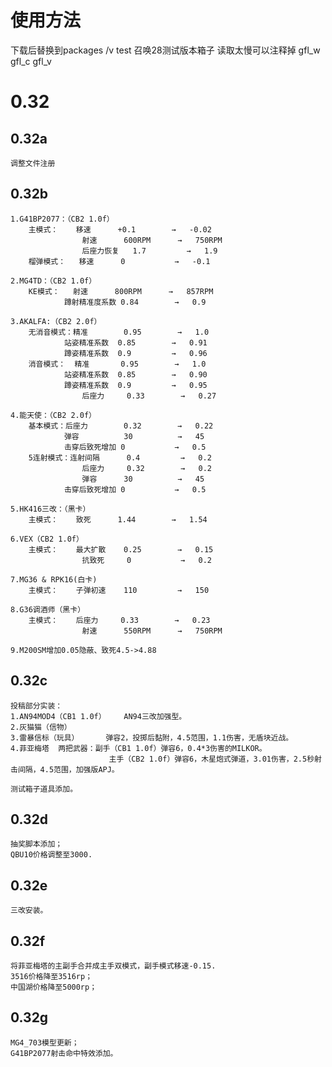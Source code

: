 # 使用方法
下载后替换到packages /v test 召唤28测试版本箱子 读取太慢可以注释掉 gfl_w gfl_c gfl_v

# 0.32

## 0.32a
	调整文件注册

## 0.32b
	1.G41BP2077：（CB2 1.0f）
		主模式：	移速		+0.1		→	-0.02
					射速		600RPM		→	750RPM
					后座力恢复	1.7			→	1.9
		榴弹模式：	移速		0			→ 	-0.1

	2.MG4TD：（CB2 1.0f）
		KE模式：	射速		800RPM		→	857RPM
				蹲射精准度系数	0.84		→	0.9

	3.AKALFA:（CB2 2.0f）
		无消音模式：精准		0.95		→	1.0
				站姿精准系数	0.85		→	0.91
				蹲姿精准系数	0.9			→	0.96
		消音模式：  精准		0.95		→	1.0
				站姿精准系数	0.85		→	0.90
				蹲姿精准系数	0.9			→	0.95
					后座力		0.33		→	0.27

	4.能天使：（CB2 2.0f）
		基本模式：后座力		0.32		→	0.22
				弹容			30			→	45
				击穿后致死增加	0			→	0.5
		5连射模式：连射间隔		0.4			→	0.2
					后座力		0.32		→	0.2
					弹容		30			→	45
				击穿后致死增加	0			→	0.5

	5.HK416三改：（黑卡）
		主模式：	致死		1.44		→	1.54

	6.VEX（CB2 1.0f）	
		主模式：	最大扩散	0.25		→	0.15
					抗致死		0			→	0.2

	7.MG36 & RPK16(白卡)
		主模式：	子弹初速	110			→ 	150

	8.G36调酒师（黑卡）
		主模式：	后座力		0.33		→	0.23
					射速		550RPM		→	750RPM

	9.M200SM增加0.05隐蔽、致死4.5->4.88

## 0.32c
	投稿部分实装：
	1.AN94MOD4（CB1 1.0f）	AN94三改加强型。
	2.灰猫猫（信物）	
	3.雷暴信标（玩具）		弹容2，投掷后黏附，4.5范围，1.1伤害，无盾块近战。
	4.菲亚梅塔	两把武器：副手（CB1 1.0f）弹容6，0.4*3伤害的MILKOR。
						  主手（CB2 1.0f）弹容6，木星炮式弹道，3.01伤害，2.5秒射击间隔，4.5范围，加强版APJ。

	测试箱子道具添加。

## 0.32d
	抽奖脚本添加；
	QBU10价格调整至3000.

## 0.32e
	三改安装。

## 0.32f
	将菲亚梅塔的主副手合并成主手双模式，副手模式移速-0.15.
	3516价格降至3516rp；
	中国湖价格降至5000rp；

## 0.32g
	MG4_703模型更新；
	G41BP2077射击命中特效添加。